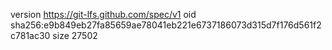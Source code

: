 version https://git-lfs.github.com/spec/v1
oid sha256:e9b849eb27fa85659ae78041eb221e6737186073d315d7f176d561f2c781ac30
size 27502
